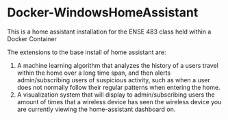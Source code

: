 # Docker-WindowsHomeAssistant
This is a home assistant installation for the ENSE 483 class held within a Docker Container

The extensions to the base install of home assistant are:
1. A machine learning algorithm that analyzes the history of a users
travel within the home over a long time span, and then alerts
admin/subscribing users of suspicious activity, such as when a user does
 not normally follow their regular patterns when entering the home.
2. A visualization system that will display to admin/subscribing users
the amount of times that a wireless device has seen the wireless device
you are currently viewing the home-assistant dashboard on.